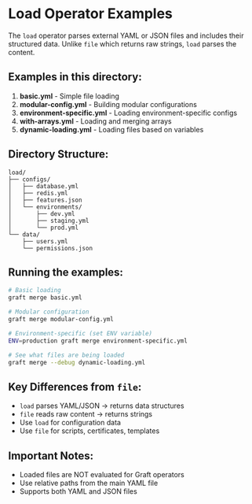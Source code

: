 # Load Operator Examples

The `load` operator parses external YAML or JSON files and includes their structured data. Unlike `file` which returns raw strings, `load` parses the content.

## Examples in this directory:

1. **basic.yml** - Simple file loading
2. **modular-config.yml** - Building modular configurations
3. **environment-specific.yml** - Loading environment-specific configs
4. **with-arrays.yml** - Loading and merging arrays
5. **dynamic-loading.yml** - Loading files based on variables

## Directory Structure:
```
load/
├── configs/
│   ├── database.yml
│   ├── redis.yml
│   ├── features.json
│   └── environments/
│       ├── dev.yml
│       ├── staging.yml
│       └── prod.yml
└── data/
    ├── users.yml
    └── permissions.json
```

## Running the examples:

```bash
# Basic loading
graft merge basic.yml

# Modular configuration
graft merge modular-config.yml

# Environment-specific (set ENV variable)
ENV=production graft merge environment-specific.yml

# See what files are being loaded
graft merge --debug dynamic-loading.yml
```

## Key Differences from `file`:
- `load` parses YAML/JSON → returns data structures
- `file` reads raw content → returns strings
- Use `load` for configuration data
- Use `file` for scripts, certificates, templates

## Important Notes:
- Loaded files are NOT evaluated for Graft operators
- Use relative paths from the main YAML file
- Supports both YAML and JSON files